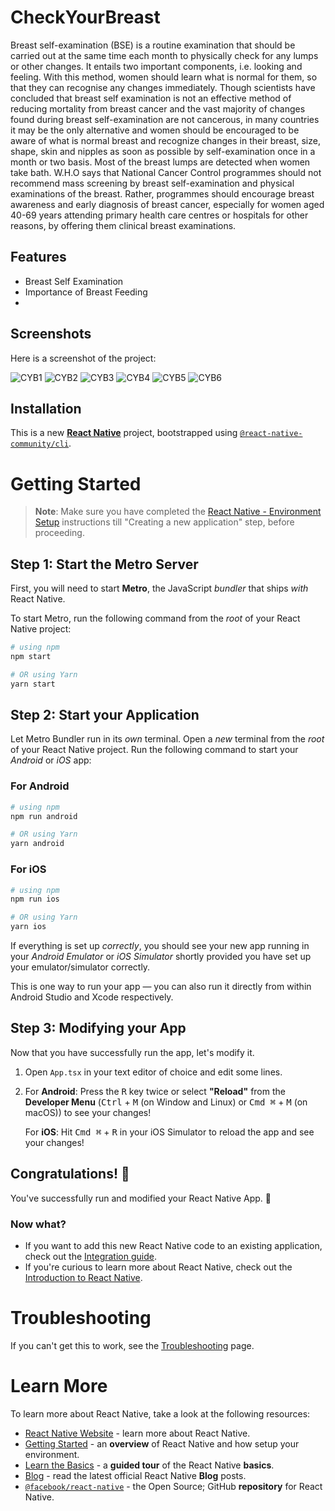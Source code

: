 # CheckYourBreast

Breast self-examination (BSE) is a routine examination that should be carried out at the same time each month to physically check for any lumps or other changes. It entails two important components, i.e. looking and feeling. With this method, women should learn what is normal for them, so that they can recognise any changes immediately.
Though scientists have concluded that breast self examination is not an effective method of reducing mortality from breast cancer and the vast majority of changes found during breast self-examination are not cancerous, in many countries it may be the only alternative and women should be encouraged to be aware of what is normal breast and recognize changes in their breast, size, shape, skin and nipples as soon as possible by self-examination once in a month or two basis. Most of the breast lumps are detected when women take bath.
W.H.O says that National Cancer Control programmes should not recommend mass screening by breast self-examination and physical examinations of the breast. Rather, programmes should encourage breast awareness and early diagnosis of breast cancer, especially for women aged 40-69 years attending primary health care centres or hospitals for other reasons, by offering them clinical breast examinations.

## Features

- Breast Self Examination
- Importance of Breast Feeding
- 

## Screenshots

Here is a screenshot of the project:

![CYB1](https://github.com/user-attachments/assets/09145d50-1478-4f82-8e82-98a96ccf789c)
![CYB2](https://github.com/user-attachments/assets/df3739ce-b0b5-4142-9086-6a1c23934790)
![CYB3](https://github.com/user-attachments/assets/bbba6920-08d0-476f-9c21-0f5cefd2fff2)
![CYB4](https://github.com/user-attachments/assets/15b9f045-9f7a-4b06-ad89-988a4121f436)
![CYB5](https://github.com/user-attachments/assets/ab7abaee-f9b8-4676-bc61-c9b9cc0121b7)
![CYB6](https://github.com/user-attachments/assets/c0689b36-489e-441e-ade5-c4364f6d4ee1)





## Installation

This is a new [**React Native**](https://reactnative.dev) project, bootstrapped using [`@react-native-community/cli`](https://github.com/react-native-community/cli).

# Getting Started

>**Note**: Make sure you have completed the [React Native - Environment Setup](https://reactnative.dev/docs/environment-setup) instructions till "Creating a new application" step, before proceeding.

## Step 1: Start the Metro Server

First, you will need to start **Metro**, the JavaScript _bundler_ that ships _with_ React Native.

To start Metro, run the following command from the _root_ of your React Native project:

```bash
# using npm
npm start

# OR using Yarn
yarn start
```

## Step 2: Start your Application

Let Metro Bundler run in its _own_ terminal. Open a _new_ terminal from the _root_ of your React Native project. Run the following command to start your _Android_ or _iOS_ app:

### For Android

```bash
# using npm
npm run android

# OR using Yarn
yarn android
```

### For iOS

```bash
# using npm
npm run ios

# OR using Yarn
yarn ios
```

If everything is set up _correctly_, you should see your new app running in your _Android Emulator_ or _iOS Simulator_ shortly provided you have set up your emulator/simulator correctly.

This is one way to run your app — you can also run it directly from within Android Studio and Xcode respectively.

## Step 3: Modifying your App

Now that you have successfully run the app, let's modify it.

1. Open `App.tsx` in your text editor of choice and edit some lines.
2. For **Android**: Press the <kbd>R</kbd> key twice or select **"Reload"** from the **Developer Menu** (<kbd>Ctrl</kbd> + <kbd>M</kbd> (on Window and Linux) or <kbd>Cmd ⌘</kbd> + <kbd>M</kbd> (on macOS)) to see your changes!

   For **iOS**: Hit <kbd>Cmd ⌘</kbd> + <kbd>R</kbd> in your iOS Simulator to reload the app and see your changes!

## Congratulations! :tada:

You've successfully run and modified your React Native App. :partying_face:

### Now what?

- If you want to add this new React Native code to an existing application, check out the [Integration guide](https://reactnative.dev/docs/integration-with-existing-apps).
- If you're curious to learn more about React Native, check out the [Introduction to React Native](https://reactnative.dev/docs/getting-started).

# Troubleshooting

If you can't get this to work, see the [Troubleshooting](https://reactnative.dev/docs/troubleshooting) page.

# Learn More

To learn more about React Native, take a look at the following resources:

- [React Native Website](https://reactnative.dev) - learn more about React Native.
- [Getting Started](https://reactnative.dev/docs/environment-setup) - an **overview** of React Native and how setup your environment.
- [Learn the Basics](https://reactnative.dev/docs/getting-started) - a **guided tour** of the React Native **basics**.
- [Blog](https://reactnative.dev/blog) - read the latest official React Native **Blog** posts.
- [`@facebook/react-native`](https://github.com/facebook/react-native) - the Open Source; GitHub **repository** for React Native.
